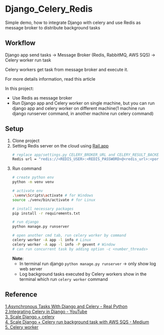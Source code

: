 # Django_Celery_Redis
Simple demo, how to integrate Django with celery and use Redis as message broker to distribute background tasks

## Workflow 
Django app send tasks -> Message Broker (Redis, RabbitMQ, AWS SQS) -> Celery worker run task

Celery workers get task from message broker and execute it.

For more details information, read this article

In this project:
- Use Redis as message broker
- Run Django app and Celery worker on single machine, but you can run django app and celery worker on different machine(1 machine run django runserver command, in another machine run celery command) 
## Setup
1. Clone project
2. Setting Redis server on the cloud using [Rail.app](https://www.youtube.com/watch?v=5S6-uok5E7g)  
   ``` bash
   # replace app/settings.py CELERY_BROKER_URL and CELERY_RESULT_BACKEND with remote redis server url
   Redis url = "redis://<REDIS_USER>:<REDIS_PASSWORD>@<redis_url>:<port>"
   ```
3. Run command
    ```bash
   # create python env
   python -m venv venv
   
   # activate env 
   .\venv\Scripts\activate # for Windows
    source ./venv/bin/activate # for Linux
   
   # install necessary packages
    pip install -r requirements.txt
   
   # run django
   python manage.py runserver
   
   # open another cmd tab, run celery worker by command
   celery worker -A app -l info # Linux
   celery worker -A app -l info -P gevent # Window
   # can run concurrent task by adding option -c <number_threads>
    ```
   **Note**:
   - In terminal run django `python manage.py runserver` -> only show log web server   
   - Log background tasks executed by Celery workers show in the terminal which run `celery worker` command
## Reference

[1.Asynchronous Tasks With Django and Celery - Real Python](https://realpython.com/asynchronous-tasks-with-django-and-celery/)  
[2.Integrating Celery in Django - YouTube](https://www.youtube.com/watch?v=5S6-uok5E7g)  
[3. Scale Django + celery](https://stackoverflow.com/questions/24329952/django-celery-on-amazon-aws-using-separate-ec2-instances-as-workers)   
[4. Scale Django + Celery run background task with AWS SQS - Medium](https://betterprogramming.pub/design-an-auto-scalable-architecture-for-your-django-apps-in-aws-850ca5ec63a1)  
[5. Celery worker](https://ankurdhuriya.medium.com/understanding-celery-workers-concurrency-prefetching-and-heartbeats-85707f28c506#:~:text=By%20default%2C%20Celery%20workers%20use,processes%2C%20and%20eventlet%2Fgreenlet.)